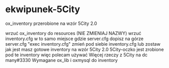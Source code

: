 # ekwipunek-5City
ox_inventory przerobione na wzór 5City 2.0

wrzuć ox_inventory do resources (NIE ZMIENIAJ NAZWY)
wrzuć inventory.cfg w to samo miejsce gdzie server.cfg
dopisz na górze server.cfg "exec inventory.cfg"
zmień pod siebie inventory.cfg lub zostaw jak jest
masz gotowe inventory na wzór 5City 2.0
5City-oczko jest zrobione pod te inventory więc polecam używać
Więcej rzeczy z 5City na dc many#3330
Wymagane ox_lib i oxmysql do inventory
